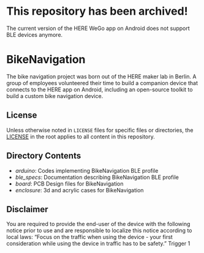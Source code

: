 # This repository has been archived!

The current version of the HERE WeGo app on Android does not support BLE devices anymore.

# BikeNavigation

The bike navigation project was born out of the HERE maker lab in Berlin. A group of employees volunteered their time to build a companion device that connects to the HERE app on Android, including an open-source toolkit to build a custom bike navigation device.

## License

Unless otherwise noted in `LICENSE` files for specific files or directories, the [LICENSE](LICENSE) in the root applies to all content in this repository.

## Directory Contents

* *arduino*: Codes implementing BikeNavigation BLE profile
* *ble_specs*: Documentation describing BikeNavigation BLE profile
* *board*: PCB Design files for BikeNavigation
* *enclosure*: 3d and acrylic cases for BikeNavigation

## Disclaimer

You are required to provide the end-user of the device with the following notice prior to use and are responsible to localize this notice according to local laws: “Focus on the traffic when using the device - your first consideration while using the device in traffic has to be safety.”
Trigger 1
